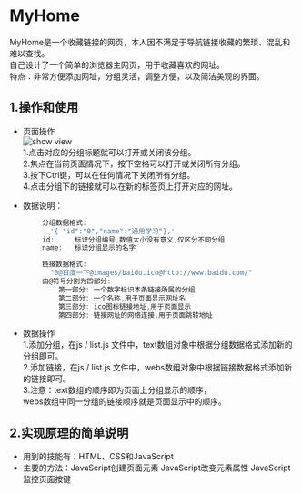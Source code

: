 # MyHome

MyHome是一个收藏链接的网页，本人因不满足于导航链接收藏的繁琐、混乱和难以查找。<br />
自己设计了一个简单的浏览器主网页，用于收藏喜欢的网址。<br />特点：非常方便添加网址，分组灵活，调整方便，以及简洁美观的界面。

## 1.操作和使用

* 页面操作<br/>
![show view](show.png) <br />
1.点击对应的分组标题就可以打开或关闭该分组。<br />
2.焦点在当前页面情况下，按下空格可以打开或关闭所有分组。<br />
3.按下Ctrl键，可以在任何情况下关闭所有分组。<br />
4.点击分组下的链接就可以在新的标签页上打开对应的网址。

* 数据说明：
```js
        分组数据格式:
          '{ "id":"0","name":"通用学习"},'
        id:     标识分组编号,数值大小没有意义,仅区分不同分组
        name:   标识分组显示的名字

        链接数据格式:
          "0@百度一下@images/baidu.ico@http://www.baidu.com/"
        由@符号分割为四部分:
            第一部分: 一个数字标识本条链接所属的分组
            第二部分: 一个名称,用于页面显示网址名
            第三部分: ico图标链接地址,用于页面显示
            第四部分: 链接网址的网络连接,用于页面跳转地址
```
* 数据操作<br />
1.添加分组，在js / list.js 文件中，text数组对象中根据分组数据格式添加新的分组即可。<br />
2.添加链接，在js / list.js 文件中，webs数组对象中根据链接数据格式添加新的链接即可。<br />
3.注意：text数组的顺序即为页面上分组显示的顺序，<br />
webs数组中同一分组的链接顺序就是页面显示中的顺序。

## 2.实现原理的简单说明

* 用到的技能有：HTML、CSS和JavaScript
* 主要的方法：JavaScript创建页面元素
              JavaScript改变元素属性
              JavaScript监控页面按键


